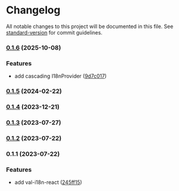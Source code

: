 # Changelog

All notable changes to this project will be documented in this file. See [standard-version](https://github.com/conventional-changelog/standard-version) for commit guidelines.

### [0.1.6](https://github.com/crimx/val-i18n-react/compare/v0.1.5...v0.1.6) (2025-10-08)


### Features

* add cascading I18nProvider ([9d7c017](https://github.com/crimx/val-i18n-react/commit/9d7c017f22501cc2c06fcae52f2bc4d9daa17c2e))

### [0.1.5](https://github.com/crimx/val-i18n-react/compare/v0.1.4...v0.1.5) (2024-02-22)

### [0.1.4](https://github.com/crimx/val-i18n-react/compare/v0.1.3...v0.1.4) (2023-12-21)

### [0.1.3](https://github.com/crimx/val-i18n-react/compare/v0.1.2...v0.1.3) (2023-07-27)

### [0.1.2](https://github.com/crimx/val-i18n-react/compare/v0.1.1...v0.1.2) (2023-07-22)

### 0.1.1 (2023-07-22)


### Features

* add val-i18n-react ([245ff15](https://github.com/crimx/val-i18n-react/commit/245ff159ce10bd8ef5ddaf597e20e7b7794d0a34))
